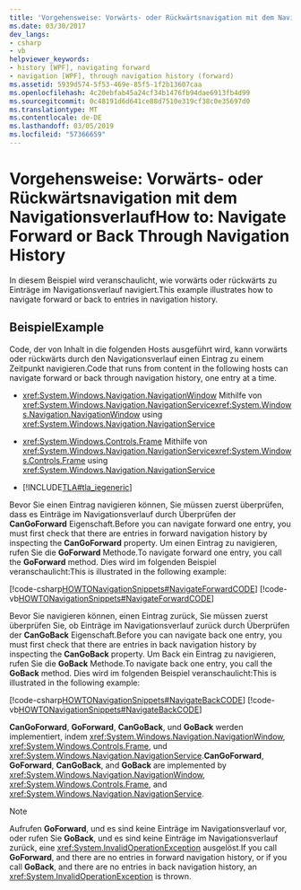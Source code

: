 ```yaml
---
title: 'Vorgehensweise: Vorwärts- oder Rückwärtsnavigation mit dem Navigationsverlauf'
ms.date: 03/30/2017
dev_langs:
- csharp
- vb
helpviewer_keywords:
- history [WPF], navigating forward
- navigation [WPF], through navigation history (forward)
ms.assetid: 5939d574-5f53-469e-85f5-1f2b13607caa
ms.openlocfilehash: 4c20ebfab45a24cf34b1476fb94dae6913fb4d99
ms.sourcegitcommit: 0c48191d6d641ce88d7510e319cf38c0e35697d0
ms.translationtype: MT
ms.contentlocale: de-DE
ms.lasthandoff: 03/05/2019
ms.locfileid: "57366659"
---
```

# <a name="how-to-navigate-forward-or-back-through-navigation-history"></a><span data-ttu-id="f48ea-102">Vorgehensweise: Vorwärts- oder Rückwärtsnavigation mit dem Navigationsverlauf</span><span class="sxs-lookup"><span data-stu-id="f48ea-102">How to: Navigate Forward or Back Through Navigation History</span></span>
<span data-ttu-id="f48ea-103">In diesem Beispiel wird veranschaulicht, wie vorwärts oder rückwärts zu Einträge im Navigationsverlauf navigiert.</span><span class="sxs-lookup"><span data-stu-id="f48ea-103">This example illustrates how to navigate forward or back to entries in navigation history.</span></span>  
  
## <a name="example"></a><span data-ttu-id="f48ea-104">Beispiel</span><span class="sxs-lookup"><span data-stu-id="f48ea-104">Example</span></span>  
 <span data-ttu-id="f48ea-105">Code, der von Inhalt in die folgenden Hosts ausgeführt wird, kann vorwärts oder rückwärts durch den Navigationsverlauf einen Eintrag zu einem Zeitpunkt navigieren.</span><span class="sxs-lookup"><span data-stu-id="f48ea-105">Code that runs from content in the following hosts can navigate forward or back through navigation history, one entry at a time.</span></span>  
  
-   <span data-ttu-id="f48ea-106"><xref:System.Windows.Navigation.NavigationWindow> Mithilfe von <xref:System.Windows.Navigation.NavigationService></span><span class="sxs-lookup"><span data-stu-id="f48ea-106"><xref:System.Windows.Navigation.NavigationWindow> using <xref:System.Windows.Navigation.NavigationService></span></span>  
  
-   <span data-ttu-id="f48ea-107"><xref:System.Windows.Controls.Frame> Mithilfe von <xref:System.Windows.Navigation.NavigationService></span><span class="sxs-lookup"><span data-stu-id="f48ea-107"><xref:System.Windows.Controls.Frame> using <xref:System.Windows.Navigation.NavigationService></span></span>  
  
-   [!INCLUDE[TLA#tla_iegeneric](../../../../includes/tlasharptla-iegeneric-md.md)]  
  
 <span data-ttu-id="f48ea-108">Bevor Sie einen Eintrag navigieren können, Sie müssen zuerst überprüfen, dass es Einträge im Navigationsverlauf durch Überprüfen der **CanGoForward** Eigenschaft.</span><span class="sxs-lookup"><span data-stu-id="f48ea-108">Before you can navigate forward one entry, you must first check that there are entries in forward navigation history by inspecting the **CanGoForward** property.</span></span> <span data-ttu-id="f48ea-109">Um einen Eintrag zu navigieren, rufen Sie die **GoForward** Methode.</span><span class="sxs-lookup"><span data-stu-id="f48ea-109">To navigate forward one entry, you call the **GoForward** method.</span></span> <span data-ttu-id="f48ea-110">Dies wird im folgenden Beispiel veranschaulicht:</span><span class="sxs-lookup"><span data-stu-id="f48ea-110">This is illustrated in the following example:</span></span>  
  
 [!code-csharp[HOWTONavigationSnippets#NavigateForwardCODE](~/samples/snippets/csharp/VS_Snippets_Wpf/HOWTONavigationSnippets/CSharp/HomePage.xaml.cs#navigateforwardcode)]
 [!code-vb[HOWTONavigationSnippets#NavigateForwardCODE](~/samples/snippets/visualbasic/VS_Snippets_Wpf/HOWTONavigationSnippets/visualbasic/homepage.xaml.vb#navigateforwardcode)]  
  
 <span data-ttu-id="f48ea-111">Bevor Sie navigieren können, einen Eintrag zurück, Sie müssen zuerst überprüfen Sie, ob Einträge im Navigationsverlauf zurück durch Überprüfen der **CanGoBack** Eigenschaft.</span><span class="sxs-lookup"><span data-stu-id="f48ea-111">Before you can navigate back one entry, you must first check that there are entries in back navigation history by inspecting the **CanGoBack** property.</span></span> <span data-ttu-id="f48ea-112">Um Back ein Eintrag zu navigieren, rufen Sie die **GoBack** Methode.</span><span class="sxs-lookup"><span data-stu-id="f48ea-112">To navigate back one entry, you call the **GoBack** method.</span></span> <span data-ttu-id="f48ea-113">Dies wird im folgenden Beispiel veranschaulicht:</span><span class="sxs-lookup"><span data-stu-id="f48ea-113">This is illustrated in the following example:</span></span>  
  
 [!code-csharp[HOWTONavigationSnippets#NavigateBackCODE](~/samples/snippets/csharp/VS_Snippets_Wpf/HOWTONavigationSnippets/CSharp/HomePage.xaml.cs#navigatebackcode)]
 [!code-vb[HOWTONavigationSnippets#NavigateBackCODE](~/samples/snippets/visualbasic/VS_Snippets_Wpf/HOWTONavigationSnippets/visualbasic/homepage.xaml.vb#navigatebackcode)]  
  
 <span data-ttu-id="f48ea-114">**CanGoForward**, **GoForward**, **CanGoBack**, und **GoBack** werden implementiert, indem <xref:System.Windows.Navigation.NavigationWindow>, <xref:System.Windows.Controls.Frame>, und <xref:System.Windows.Navigation.NavigationService>.</span><span class="sxs-lookup"><span data-stu-id="f48ea-114">**CanGoForward**, **GoForward**, **CanGoBack**, and **GoBack** are implemented by <xref:System.Windows.Navigation.NavigationWindow>, <xref:System.Windows.Controls.Frame>, and <xref:System.Windows.Navigation.NavigationService>.</span></span>  
  
> [!NOTE]
>  <span data-ttu-id="f48ea-115">Aufrufen **GoForward**, und es sind keine Einträge im Navigationsverlauf vor, oder rufen Sie **GoBack**, und es sind keine Einträge im Navigationsverlauf zurück, eine <xref:System.InvalidOperationException> ausgelöst.</span><span class="sxs-lookup"><span data-stu-id="f48ea-115">If you call **GoForward**, and there are no entries in forward navigation history, or if you call **GoBack**, and there are no entries in back navigation history, an <xref:System.InvalidOperationException> is thrown.</span></span>
